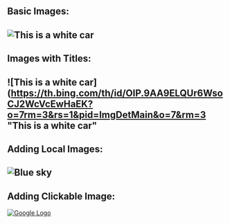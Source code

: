 ## Basic Images:
<!-- ![Alt text](Image URL)-->
![This is a white car](https://th.bing.com/th/id/OIP.9AA9ELQUr6WsoCJ2WcVcEwHaEK?o=7rm=3&rs=1&pid=ImgDetMain&o=7&rm=3)
---
## Images with Titles:
<!-- ![Alt text](Image URL "Image Title")-->
![This is a white car](https://th.bing.com/th/id/OIP.9AA9ELQUr6WsoCJ2WcVcEwHaEK?o=7rm=3&rs=1&pid=ImgDetMain&o=7&rm=3 "This is a white car"
---
## Adding Local Images:
<!-- ![Local Image](Image Path)-->
![Blue sky](../resources/img.jpg)
---
## Adding Clickable Image:
<!--![![Image alt text](Thumbnail image URL)](Target page URL)-->
[![Google Logo](https://tinyurl.com/google-logo)](https://www.google.com)
